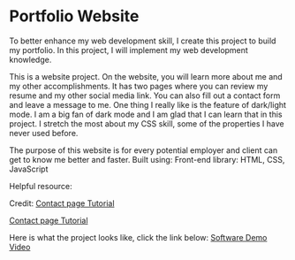 # Portfolio Website

To better enhance my web development skill, I create this project to build my portfolio. In this project, I will implement my web development knowledge.

This is a website project. On the website, you will learn more about me and my other accomplishments. It has two pages where you can review my resume and my other social media link. You can also fill out a contact form and leave a message to me. One thing I really like is the feature of dark/light mode. I am a big fan of dark mode and I am glad that I can learn that in this project. I stretch the most about my CSS skill, some of the properties I have never used before. 

The purpose of this website is for every potential employer and client can get to know me better and faster.
Built using:
Front-end library: HTML, CSS, JavaScript

Helpful resource:

Credit:
[Contact page Tutorial](https://www.youtube.com/watch?v=sU-uzO7nNhI&ab_channel=Codehal)

[Contact page Tutorial](https://www.youtube.com/watch?v=rpujWVkmiPE&t=933s&ab_channel=TrueCoder)


Here is what the project looks like, click the link below:
[Software Demo Video](https://youtu.be/x-7i6TNcuPU)
